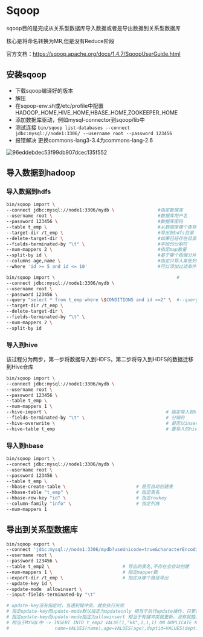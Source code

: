 # Sqoop

sqoop目的是完成从关系型数据库导入数据或者是导出数据到关系型数据库

核心是将命名转换为MR,但是没有Reduce阶段

官方文档：https://sqoop.apache.org/docs/1.4.7/SqoopUserGuide.html

## 安装sqoop

- 下载sqoop编译好的版本
- 解压
- 在sqoop-env.sh或/etc/profile中配置 HADOOP_HOME,HIVE_HOME,HBASE_HOME,ZOOKEEPER_HOME
- 添加数据库驱动，例如mysql-connector到sqoop/lib中
- 测试连接 `bin/sqoop list-databases --connect jdbc:mysql://node1:3306/ --username root --password 123456`
- 报错解决 更换commons-lang3-3.4为commons-lang-2.6

![96eddebdec53f99db907dcec135f552](https://raw.githubusercontent.com/privking/king-note-images/master/img/note/96eddebdec53f99db907dcec135f552-1604935622-b90278.png)

## 导入数据到hadoop

### 导入数据到hdfs

```sh
bin/sqoop import \
--connect jdbc:mysql://node1:3306/mydb \                #指定数据库
--username root \                                       #数据库用户名
--password 123456 \                                     #数据库密码                              
--table t_emp \                                         #从数据库哪个表导入
--target-dir /t_emp \                                   #导出到hdfs目录
--delete-target-dir \                                   #如果已经存在目录，是否清空
--fields-terminated-by "\t" \                           #字段的分割符
--num-mappers 2 \                                       #指定map数量
--split-by id \                                         #基于哪个指端分片给mapper,在指定map数量大于1时指定，尽量不指定有null或中文字段
--columns age,name \                                    #指定只导入某些列，默认所有
--where 'id >= 5 and id <= 10'                          #可以添加过滤条件
```

```sh
bin/sqoop import \                                             #
--connect jdbc:mysql://node1:3306/mydb \                   
--username root \
--password 123456 \
--query "select * from t_emp where \$CONDITIONS and id >=2" \  #--query与where,columns,table互斥，在sql中需指定$CONDITIONS会被sqoop替换为一些表达式
--target-dir /t_emp \
--delete-target-dir \
--fields-terminated-by "\t" \
--num-mappers 2 \
--split-by id
```

### 导入到hive

该过程分为两步，第一步将数据导入到HDFS，第二步将导入到HDFS的数据迁移到Hive仓库

```sh
bin/sqoop import \
--connect jdbc:mysql://node1:3306/mydb \
--username root \
--password 123456 \
--table t_emp \
--num-mappers 1 \
--hive-import \                                            # 指定导入到hive
--fields-terminated-by "\t" \                              # 分隔符
--hive-overwrite \                                         # 是否以insert overwrite方式覆盖导入数据
--hive-table t_emp                                         # 要导入的hive表的名称，会自动帮助我们建表。建议还是在hive中手动建表，需要注意和mysql表的数据类型匹配
```

### 导入到hbase

```sh
bin/sqoop import \
--connect jdbc:mysql://node1:3306/mydb \
--username root \
--password 123456 \
--table t_emp \
--hbase-create-table \                          # 是否自动创建表
--hbase-table "t_emp" \                         # 指定表名
--hbase-row-key "id" \                          # 指定rowkey
--column-family "info" \                        # 指定列族
--num-mappers 1 
```



## 导出到关系型数据库

```sh
bin/sqoop export \
--connect 'jdbc:mysql://node1:3306/mydb?useUnicode=true&characterEncoding=utf-8' \
--username root \
--password 123456 \
--table t_emp2 \                           # 导出的表名,不存在会自动创建
--num-mappers 1 \                          # 指定mapper数
--export-dir /t_emp \                      # 指定从哪个路径导出
--update-key id \                          
--update-mode  allowinsert \               
--input-fields-terminated-by "\t"

# update-key没有指定时，当遇到键冲突，就会执行失败
# 指定update-key而update-mode默认指定为updateonly 相当于执行update操作，只更新，无法新插入
# 指定update-key而update-mode指定为allowinsert 相当于有键冲突就更新，没有就插入
# 相当于MYSQL中 -> INSERT INTO t_emp2 VALUE(1,"kk",1,1,1) ON DUPLICATE KEY UPDATE 
#				  name=VALUES(name),age=VALUES(age),deptid=VALUES(deptid),empno=VALUES(empno)
```

